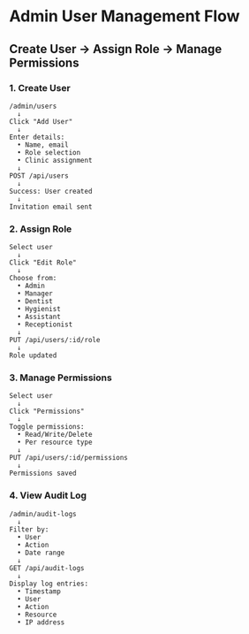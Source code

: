 # Admin User Management Flow

## Create User → Assign Role → Manage Permissions

### 1. Create User
```
/admin/users
  ↓
Click "Add User"
  ↓
Enter details:
  • Name, email
  • Role selection
  • Clinic assignment
  ↓
POST /api/users
  ↓
Success: User created
  ↓
Invitation email sent
```

### 2. Assign Role
```
Select user
  ↓
Click "Edit Role"
  ↓
Choose from:
  • Admin
  • Manager
  • Dentist
  • Hygienist
  • Assistant
  • Receptionist
  ↓
PUT /api/users/:id/role
  ↓
Role updated
```

### 3. Manage Permissions
```
Select user
  ↓
Click "Permissions"
  ↓
Toggle permissions:
  • Read/Write/Delete
  • Per resource type
  ↓
PUT /api/users/:id/permissions
  ↓
Permissions saved
```

### 4. View Audit Log
```
/admin/audit-logs
  ↓
Filter by:
  • User
  • Action
  • Date range
  ↓
GET /api/audit-logs
  ↓
Display log entries:
  • Timestamp
  • User
  • Action
  • Resource
  • IP address
```
